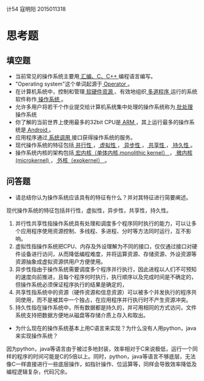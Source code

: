 计54 寇明阳 2015011318

# 思考题

## 填空题

* 当前常见的操作系统主要用<u> 汇编、C、C++ </u>编程语言编写。
* "Operating system"这个单词起源于<u> Operator </u>。
* 在计算机系统中，控制和管理<u> 软硬件资源 </u>、有效地组织<u> 多道程序 </u>运行的系统软件称作<u> 操作系统 </u>。
* 允许多用户将若干个作业提交给计算机系统集中处理的操作系统称为<u> 批处理 </u>操作系统
* 你了解的当前世界上使用最多的32bit CPU是<u> ARM </u>，其上运行最多的操作系统是<u> Android </u>。
* 应用程序通过<u> 系统调用 </u>接口获得操作系统的服务。
* 现代操作系统的特征包括<u> 并行性 </u>，<u> 虚拟性 </u>，<u> 异步性 </u>，<u> 共享性 </u>，<u> 持久性 </u>。
* 操作系统内核的架构包括<u> 宏内核（单体内核,monolithic kernel） </u>，<u> 微内核(microkernel) </u>，<u> 外核（exokernel） </u>。


## 问答题

- 请总结你认为操作系统应该具有的特征有什么？并对其特征进行简要阐述。

现代操作系统的特征包括并行性，虚拟性，异步性，共享性，持久性。
1. 并行性共享性指操作系统具有处理和调度多个程序同时执行的能力，可以让多个应用程序使用资源控制、多线程、多进程、分时等方法同时运行，互不影响。
2. 虚拟性指操作系统把CPU、内存及外设理解为不同的接口，仅仅通过接口对硬件设备进行访问，从而降低编程难度，并将运算资源、存储资源、外设资源等资源抽象成虚拟资源供用户方便使用。
3. 异步性指由于操作系统需要调度多个程序并行执行，因此进程以人们不可预知的速度向前推进，且每个程序何时执行，执行顺序以及完成时间是不确定的，但操作系统必须保证程序执行的结果是确定的，
4. 共享性指系统中的资源（硬件资源和信息资源）可以被多个并发执行的程序共同使用，而不是被其中一个独占，在应用程序并行执行时不产生资源冲突。
5. 持久性指在操作系统中，所有数据都是持久的，并可用相同的方式访问，文件系统支持把数据方便地从磁盘等存储介质上存入和取出。

- 为什么现在的操作系统基本上用C语言来实现？为什么没有人用python，java来实现操作系统？

因为python，java等语言由于被过多地封装，效率相对于C来说极低，运行一个同样的程序的时间可能是C的5倍以上。同时，python，java等语言不够底层，无法像C一样直接进行一些底层操作，如指针操作、位运算等，同样会导致效率降低及编程逻辑复杂，代码冗余。
